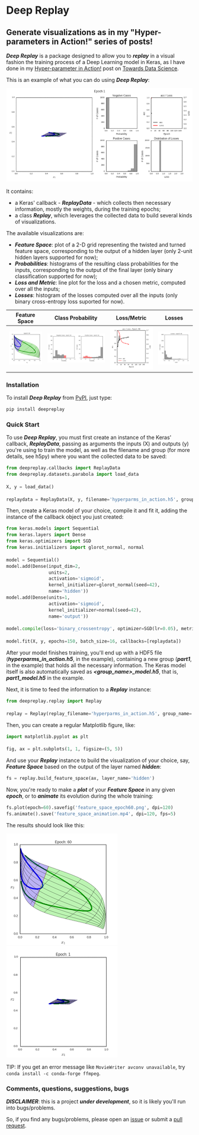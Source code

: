 # Deep Replay

## Generate visualizations as in my "Hyper-parameters in Action!" series of posts!

***Deep Replay*** is a package designed to allow you to ***replay*** in a visual fashion the training process of a Deep Learning model in Keras, as I have done in my [Hyper-parameter in Action!](https://towardsdatascience.com/hyper-parameters-in-action-a524bf5bf1c) post on [Towards Data Science](http://towardsdatascience.com).

This is an example of what you can do using ***Deep Replay***:

![Part 1 Animation](/images/part1.gif)

It contains:
 - a Keras' callback - ***ReplayData*** - which collects then necessary information, mostly the weights, during the training epochs;
 - a class ***Replay***, which leverages the collected data to build several kinds of visualizations.

The available visualizations are:
 - ***Feature Space***: plot of a 2-D grid representing the twisted and turned feature space,  corresponding to the output of a hidden layer (only 2-unit hidden layers supported for now);
 - ***Probabilities***: histograms of the resulting class probabilities for the inputs, corresponding to the output of the final layer (only binary classification supported for now);
 - ***Loss and Metric***: line plot for the loss and a chosen metric, computed over all the inputs;
 - ***Losses***: histogram of the losses computed over all the inputs (only binary cross-entropy loss suported for now).

Feature Space | Class Probability | Loss/Metric | Losses
:-:|:-:|:-:|:-:
![Feature Space](/images/feature_space.png) | ![Probability Histogram](/images/prob_histogram.png) | ![Loss and Metric](/images/loss_and_metric.png) | ![Loss Histogram](/images/loss_histogram.png)

### Installation

To install ***Deep Replay*** from [PyPI](https://pypi.org/project/deepreplay/), just type:
```python
pip install deepreplay
```

### Quick Start

To use ***Deep Replay***, you must first create an instance of the Keras' callback, ***ReplayData***, passing as arguments the inputs (X) and outputs (y) you're using to train the model, as well as the filename and group (for more details, see h5py) where you want the collected data to be saved:
```python
from deepreplay.callbacks import ReplayData
from deepreplay.datasets.parabola import load_data

X, y = load_data()

replaydata = ReplayData(X, y, filename='hyperparms_in_action.h5', group_name='part1')
```

Then, create a Keras model of your choice, compile it and fit it, adding the instance of the callback object you just created:
```python
from keras.models import Sequential
from keras.layers import Dense
from keras.optimizers import SGD
from keras.initializers import glorot_normal, normal

model = Sequential()
model.add(Dense(input_dim=2,
                units=2,
                activation='sigmoid',
                kernel_initializer=glorot_normal(seed=42),
                name='hidden'))
model.add(Dense(units=1,
                activation='sigmoid',
                kernel_initializer=normal(seed=42),
                name='output'))

model.compile(loss='binary_crossentropy', optimizer=SGD(lr=0.05), metrics=['acc'])

model.fit(X, y, epochs=150, batch_size=16, callbacks=[replaydata])
```

After your model finishes training, you'll end up with a HDF5 file (***hyperparms_in_action.h5***, in the example), containing a new group (***part1***, in the example) that holds all the necessary information. The Keras model itself is also automatically saved as ***<group_name>_model.h5***, that is, ***part1_model.h5*** in the example.

Next, it is time to feed the information to a ***Replay*** instance:
```python
from deepreplay.replay import Replay

replay = Replay(replay_filename='hyperparms_in_action.h5', group_name='part1')
```

Then, you can create a regular Matplotlib figure, like:
```python
import matplotlib.pyplot as plt

fig, ax = plt.subplots(1, 1, figsize=(5, 5))
```

And use your ***Replay*** instance to build the visualization of your choice, say, ***Feature Space*** based on the output of the layer named ***hidden***:
```python
fs = replay.build_feature_space(ax, layer_name='hidden')
```

Now, you're ready to make a ***plot*** of your ***Feature Space*** in any given ***epoch***, or to ***animate*** its evolution during the whole training:
```python
fs.plot(epoch=60).savefig('feature_space_epoch60.png', dpi=120)
fs.animate().save('feature_space_animation.mp4', dpi=120, fps=5)
```

The results should look like this:

![Feature Space Epoch 60](/images/feature_space_epoch60.png) ![Feature Space Animation](/images/feature_space_animation.gif)

TIP: If you get an error message like ```MovieWriter avconv unavailable```, try ```conda install -c conda-forge ffmpeg```.

### Comments, questions, suggestions, bugs

***DISCLAIMER***: this is a project ***under development***, so it is likely you'll run into bugs/problems.

So, if you find any bugs/problems, please open an [issue](https://github.com/dvgodoy/deepreplay/issues) or submit a [pull request](https://github.com/dvgodoy/deepreplay/pulls).
